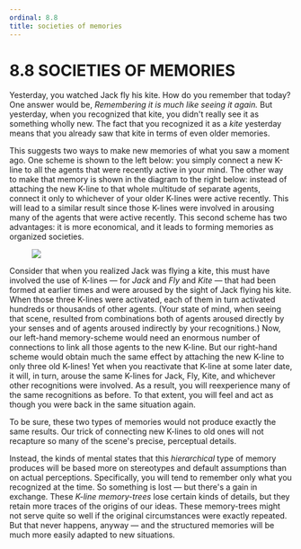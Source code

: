 ```yaml
---
ordinal: 8.8
title: societies of memories
---
```


# 8.8 SOCIETIES OF MEMORIES 

<p>Yesterday, you watched Jack fly his kite. How do you remember that today? One answer would be, <em>Remembering it is much like seeing it again.</em> But yesterday, when you recognized that kite, you didn't really see it as something wholly new. The fact that you recognized it as a <em>kite</em> yesterday means that you already saw that kite in terms of even older memories.</p>
<p>This suggests two ways to make new memories of what you saw a moment ago. One scheme is shown to the left below: you simply connect a new K-line to all the agents that were recently active in your mind. The other way to make that memory is shown in the diagram to the right below: instead of attaching the new K-line to that whole multitude of separate agents, connect it only to whichever of your older K-lines were active recently. This will lead to a similar result since those K-lines were involved in arousing many of the agents that were active recently. This second scheme has two advantages: it is more economical, and it leads to forming memories as organized societies.</p>
<figure><img src="/images/ch8/8-7.png"/></figure>
<p>Consider that when you realized Jack was flying a kite, this must have involved the use of K-lines &mdash; for <em>Jack</em> and <em>Fly</em> and <em>Kite</em> &mdash; that had been formed at earlier times and were aroused by the sight of Jack flying his kite. When those three K-lines were activated, each of them in turn activated hundreds or thousands of other agents. (Your state of mind, when seeing that scene, resulted from combinations both of agents aroused directly by your senses and of agents aroused indirectly by your recognitions.) Now, our left-hand memory-scheme would need an enormous number of connections to link all those agents to the new K-line. But our right-hand scheme would obtain much the same effect by attaching the new K-line to only three old K-lines! Yet when you reactivate that K-line at some later date, it will, in turn, arouse the same K-lines for Jack, Fly, Kite, and whichever other recognitions were involved. As a result, you will reexperience many of the same recognitions as before. To that extent, you will feel and act as though you were back in the same situation again.</p>
<p>To be sure, these two types of memories would not produce exactly the same results. Our trick of connecting new K-lines to old ones will not recapture so many of the scene's precise, perceptual details.</p>
<p>Instead, the kinds of mental states that this <em>hierarchical</em> type of memory produces will be based more on stereotypes and default assumptions than on actual perceptions. Specifically, you will tend to remember only what you recognized at the time. So something is lost &mdash; but there's a gain in exchange. These <em>K-line memory-trees</em> lose certain kinds of details, but they retain more traces of the origins of our ideas. These memory-trees might not serve quite so well if the original circumstances were exactly repeated. But that never happens, anyway &mdash; and the structured memories will be much more easily adapted to new situations.</p>